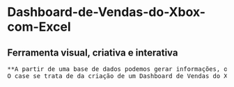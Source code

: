 # Dashboard-de-Vendas-do-Xbox-com-Excel
## Ferramenta visual, criativa e interativa

<pre>
**A partir de uma base de dados podemos gerar informações, ou seja, responder perguntas de negócio atráves da análise desses dados. 
O case se trata de da criação de um Dashboard de Vendas do Xbox com Excel, o qual é uma ferramenta que permite visualizar as informações, indicadores e métricas de desempenho de forma mais organizada e centralizada.**
</pre>